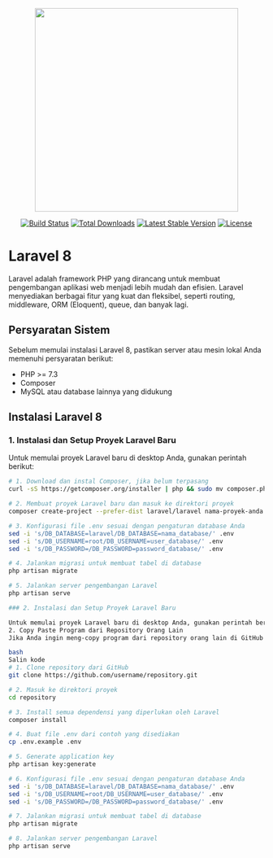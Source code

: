 <p align="center"><a href="https://laravel.com" target="_blank"><img src="https://raw.githubusercontent.com/laravel/art/master/logo-lockup/5%20SVG/2%20CMYK/1%20Full%20Color/laravel-logolockup-cmyk-red.svg" width="400"></a></p>

<p align="center">
<a href="https://travis-ci.org/laravel/framework"><img src="https://travis-ci.org/laravel/framework.svg" alt="Build Status"></a>
<a href="https://packagist.org/packages/laravel/framework"><img src="https://img.shields.io/packagist/dt/laravel/framework" alt="Total Downloads"></a>
<a href="https://packagist.org/packages/laravel/framework"><img src="https://img.shields.io/packagist/v/laravel/framework" alt="Latest Stable Version"></a>
<a href="https://packagist.org/packages/laravel/framework"><img src="https://img.shields.io/packagist/l/laravel/framework" alt="License"></a>
</p>

# Laravel 8

Laravel adalah framework PHP yang dirancang untuk membuat pengembangan aplikasi web menjadi lebih mudah dan efisien. Laravel menyediakan berbagai fitur yang kuat dan fleksibel, seperti routing, middleware, ORM (Eloquent), queue, dan banyak lagi.

## Persyaratan Sistem

Sebelum memulai instalasi Laravel 8, pastikan server atau mesin lokal Anda memenuhi persyaratan berikut:

- PHP >= 7.3
- Composer
- MySQL atau database lainnya yang didukung

## Instalasi Laravel 8

### 1. Instalasi dan Setup Proyek Laravel Baru

Untuk memulai proyek Laravel baru di desktop Anda, gunakan perintah berikut:

```bash
# 1. Download dan instal Composer, jika belum terpasang
curl -sS https://getcomposer.org/installer | php && sudo mv composer.phar /usr/local/bin/composer

# 2. Membuat proyek Laravel baru dan masuk ke direktori proyek
composer create-project --prefer-dist laravel/laravel nama-proyek-anda && cd nama-proyek-anda

# 3. Konfigurasi file .env sesuai dengan pengaturan database Anda
sed -i 's/DB_DATABASE=laravel/DB_DATABASE=nama_database/' .env
sed -i 's/DB_USERNAME=root/DB_USERNAME=user_database/' .env
sed -i 's/DB_PASSWORD=/DB_PASSWORD=password_database/' .env

# 4. Jalankan migrasi untuk membuat tabel di database
php artisan migrate

# 5. Jalankan server pengembangan Laravel
php artisan serve

### 2. Instalasi dan Setup Proyek Laravel Baru

Untuk memulai proyek Laravel baru di desktop Anda, gunakan perintah berikut:
2. Copy Paste Program dari Repository Orang Lain
Jika Anda ingin meng-copy program dari repository orang lain di GitHub dan menjalankannya di desktop Anda, ikuti langkah-langkah berikut:

bash
Salin kode
# 1. Clone repository dari GitHub
git clone https://github.com/username/repository.git

# 2. Masuk ke direktori proyek
cd repository

# 3. Install semua dependensi yang diperlukan oleh Laravel
composer install

# 4. Buat file .env dari contoh yang disediakan
cp .env.example .env

# 5. Generate application key
php artisan key:generate

# 6. Konfigurasi file .env sesuai dengan pengaturan database Anda
sed -i 's/DB_DATABASE=laravel/DB_DATABASE=nama_database/' .env
sed -i 's/DB_USERNAME=root/DB_USERNAME=user_database/' .env
sed -i 's/DB_PASSWORD=/DB_PASSWORD=password_database/' .env

# 7. Jalankan migrasi untuk membuat tabel di database
php artisan migrate

# 8. Jalankan server pengembangan Laravel
php artisan serve
